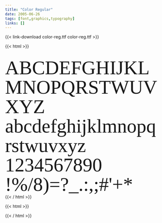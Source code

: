 ```yaml
---
title: "Color Regular"
date: 2005-06-26
tags: [font,graphics,typography]
links: []
---
```

{{< link-download color-reg.ttf color-reg.ttf >}}

{{< html >}}
<br/><br/>
<div class="font-preview">ABCDEFGHIJKLMNOPQRSTWUVXYZ</div>
<div class="font-preview">abcdefghijklmnopqrstwuvxyz</div>
<div class="font-preview">1234567890</div>
<div class="font-preview">!%/8)=?_.:,;#'+*</div>
{{< / html >}}

{{< html >}}
<style>
@font-face { font-family : "ColorReg"; src: url('color-reg.ttf') format('truetype'); }
:root {
	--font-family-title: 'ColorReg';
	--h1-size: 10rem;
}
h1.title {
	letter-spacing: unset;
	line-height: 0.7em;
}
div.font-preview {
	font-family : "ColorReg";
	line-height: 1em;
	/* letter-spacing: 0.5rem; */
	font-size: 4rem;
	word-break: break-all;
}
</style>
{{< / html >}}

